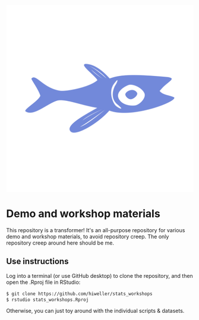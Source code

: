 ![](https://github.com/hiweller/graphics/blob/master/blue_fish.png)

# Demo and workshop materials

This repository is a transformer! It's an all-purpose repository for various demo and workshop materials, to avoid repository creep. The only repository creep around here should be me.



## Use instructions

Log into a terminal (or use GitHub desktop) to clone the repository, and then open the .Rproj file in RStudio:

```{R}
$ git clone https://github.com/hiweller/stats_workshops
$ rstudio stats_workshops.Rproj
```

Otherwise, you can just toy around with the individual scripts & datasets.